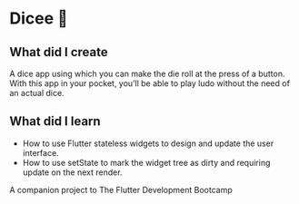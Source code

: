 # Dicee 🎲

## What did I create

A dice app using which you can make the die roll at the press of a button. With this app in your pocket, you’ll be able to play ludo without the need of an actual dice.

## What did I learn

- How to use Flutter stateless widgets to design and update the user interface.
- How to use setState to mark the widget tree as dirty and requiring update on the next render.

A companion project to The Flutter Development Bootcamp
